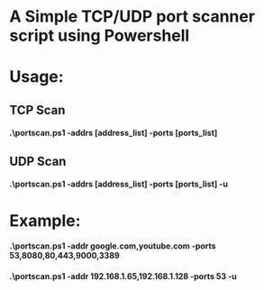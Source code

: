 # A Simple TCP/UDP port scanner script using Powershell


# Usage:
## TCP Scan
#### .\portscan.ps1 -addrs [address_list] -ports [ports_list]

## UDP Scan
#### .\portscan.ps1 -addrs [address_list] -ports [ports_list] -u


# Example:
#### .\portscan.ps1 -addr google.com,youtube.com -ports 53,8080,80,443,9000,3389
#### .\portscan.ps1 -addr 192.168.1.65,192.168.1.128 -ports 53 -u
